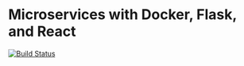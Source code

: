 

# Microservices with Docker, Flask, and React


[![Build Status](https://travis-ci.org/star498/ms_project.svg?branch=master)](https://travis-ci.org/star498/ms_project)
